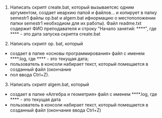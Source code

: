 1. Написать скрипт create.bat, который вызываетсяс одним аргументом, создает иеархию папой и файлов... и копирует в папку semestr1 файлы op.bat и algem.bat ифнормацию о местоположении папки semestr1 необходиом для их работы). Файл readme.txt содержит ФИО преподавателя и строку "Начало занятий: ****", где **** - это дата запуска скрипта create.bat

2. Написать скрипт op. bat, который
- создает в папке «основы программирования» файл с именем ****.log, где **** - это текущая
дата;
- пользователь в консоли набирает текст, который помещается в созданный файл (окончание
- пол
ввода Ctrl+Z).

3. Написать скрипт algem.bat, который
- создает в папке «Алгебра и геометрия» файл с именем ****.log, где **** - это текущая дата
- пользователь в консоли набирает текст, который помещается в созданный файл (окончание
ввода Ctrl+Z)
